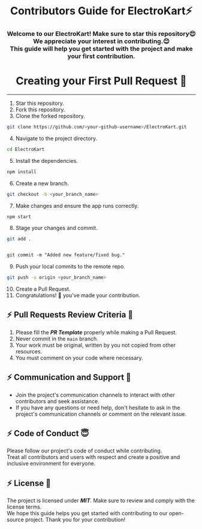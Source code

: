 <h1 align="center">Contributors Guide for ElectroKart⚡</h1>
<h3 align="center">Welcome to our ElectroKart! Make sure to star this repository😍<br> We appreciate your interest in contributing.😊 <br>This guide will help you get started with the project and make your first contribution.</h3>


<h1 align="center">Creating your First Pull Request 🌟</h1>

---

1. Star this repository.
2. Fork this repository.
3. Clone the forked repository.
```bash
git clone https://github.com/<your-github-username>/ElectroKart.git
```

4. Navigate to the project directory.
```bash
cd ElectroKart
```
5. Install the dependencies.
```bash
npm install
```
6. Create a new branch.
```bash
git checkout -b <your_branch_name>
```
7. Make changes and ensure the app runs correctly.
```bash
npm start
```
8. Stage your changes and commit.
```bash
git add .
```
```css

git commit -m "Added new feature/fixed bug."
```

9. Push your local commits to the remote repo.
```bash
git push -u origin <your_branch_name>
```

10. Create a Pull Request.
11. Congratulations! 🎉 you've made your contribution.


## :zap: Pull Requests Review Criteria 🧲 

1. Please fill the ***PR Template*** properly while making a Pull Request.
2. Never commit in the `main` branch.
3. Your work must be original, written by you not copied from other resources.
4. You must comment on your code where necessary.

## :zap: Communication and Support 💬
- Join the project's communication channels to interact with other contributors and seek assistance.
- If you have any questions or need help, don't hesitate to ask in the project's communication channels or comment on the relevant issue.

## :zap: Code of Conduct 😇
Please follow our project's code of conduct while contributing.</br>Treat all contributors and users with respect and create a positive and inclusive environment for everyone.

## :zap: License 📄
The project is licensed under ***MIT***. Make sure to review and comply with the license terms.</br>We hope this guide helps you get started with contributing to our open-source project. Thank you for your contribution!
